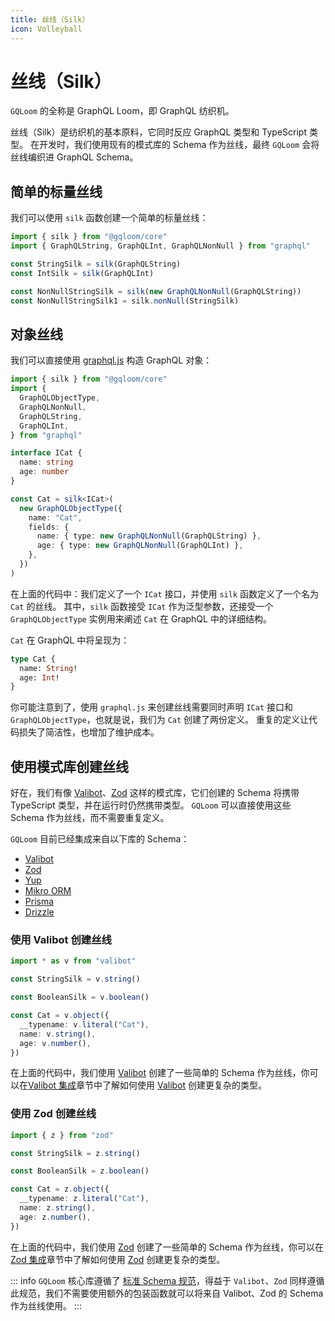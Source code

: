 ```yaml
---
title: 丝线（Silk）
icon: Volleyball
---
```


# 丝线（Silk）

`GQLoom` 的全称是 GraphQL Loom，即 GraphQL 纺织机。

丝线（Silk）是纺织机的基本原料，它同时反应 GraphQL 类型和 TypeScript 类型。
在开发时，我们使用现有的模式库的 Schema 作为丝线，最终 `GQLoom` 会将丝线编织进 GraphQL Schema。

## 简单的标量丝线

我们可以使用 `silk` 函数创建一个简单的标量丝线：

```ts twoslash
import { silk } from "@gqloom/core"
import { GraphQLString, GraphQLInt, GraphQLNonNull } from "graphql"

const StringSilk = silk(GraphQLString)
const IntSilk = silk(GraphQLInt)

const NonNullStringSilk = silk(new GraphQLNonNull(GraphQLString))
const NonNullStringSilk1 = silk.nonNull(StringSilk)
```

## 对象丝线

我们可以直接使用 [graphql.js](https://graphql.org/graphql-js/constructing-types/) 构造 GraphQL 对象：

```ts twoslash
import { silk } from "@gqloom/core"
import {
  GraphQLObjectType,
  GraphQLNonNull,
  GraphQLString,
  GraphQLInt,
} from "graphql"

interface ICat {
  name: string
  age: number
}

const Cat = silk<ICat>(
  new GraphQLObjectType({
    name: "Cat",
    fields: {
      name: { type: new GraphQLNonNull(GraphQLString) },
      age: { type: new GraphQLNonNull(GraphQLInt) },
    },
  })
)
```

在上面的代码中：我们定义了一个 `ICat` 接口，并使用 `silk` 函数定义了一个名为 `Cat` 的丝线。
其中，`silk` 函数接受 `ICat` 作为泛型参数，还接受一个 `GraphQLObjectType` 实例用来阐述 `Cat` 在 GraphQL 中的详细结构。

`Cat` 在 GraphQL 中将呈现为：

```graphql title="GraphQL Schema"
type Cat {
  name: String!
  age: Int!
}
```

你可能注意到了，使用 `graphql.js` 来创建丝线需要同时声明 `ICat` 接口和 `GraphQLObjectType`，也就是说，我们为 `Cat` 创建了两份定义。
重复的定义让代码损失了简洁性，也增加了维护成本。

## 使用模式库创建丝线

好在，我们有像 [Valibot](https://valibot.dev/)、[Zod](https://zod.dev/) 这样的模式库，它们创建的 Schema 将携带 TypeScript 类型，并在运行时仍然携带类型。
`GQLoom` 可以直接使用这些 Schema 作为丝线，而不需要重复定义。

`GQLoom` 目前已经集成来自以下库的 Schema：

- [Valibot](./schema/valibot)
- [Zod](./schema/zod)
- [Yup](./schema/yup)
- [Mikro ORM](./schema/mikro-orm)
- [Prisma](./schema/prisma)
- [Drizzle](./schema/drizzle)

### 使用 Valibot 创建丝线

```ts twoslash
import * as v from "valibot"

const StringSilk = v.string()

const BooleanSilk = v.boolean()

const Cat = v.object({
  __typename: v.literal("Cat"),
  name: v.string(),
  age: v.number(),
})
```

在上面的代码中，我们使用 [Valibot](https://valibot.dev/) 创建了一些简单的 Schema 作为丝线，你可以在[Valibot 集成](./schema/valibot)章节中了解如何使用 [Valibot](https://valibot.dev/) 创建更复杂的类型。

### 使用 Zod 创建丝线

```ts twoslash
import { z } from "zod"

const StringSilk = z.string()

const BooleanSilk = z.boolean()

const Cat = z.object({
  __typename: z.literal("Cat"),
  name: z.string(),
  age: z.number(),
})
```

在上面的代码中，我们使用 [Zod](https://zod.dev/) 创建了一些简单的 Schema 作为丝线，你可以在[Zod 集成](./schema/zod)章节中了解如何使用 [Zod](https://zod.dev/) 创建更复杂的类型。

::: info
`GQLoom` 核心库遵循了 [标准 Schema 规范](https://github.com/standard-schema/standard-schema)，得益于 `Valibot`、`Zod` 同样遵循此规范，我们不需要使用额外的包装函数就可以将来自 Valibot、Zod 的 Schema 作为丝线使用。
:::